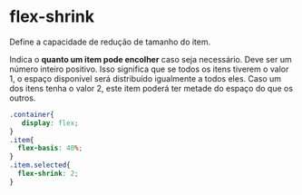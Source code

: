 # flex-shrink

Define a capacidade de redução de tamanho do item.

Indica o **quanto um item pode encolher** caso seja necessário. Deve ser um número inteiro positivo.
Isso significa que se todos os itens tiverem o valor 1, o espaço disponível será distribuído igualmente a todos eles.
Caso um dos itens tenha o valor 2, este item poderá ter metade do espaço do que os outros.

```css
.container{
   display: flex;  
}
.item{
  flex-basis: 40%;  
}
.item.selected{
  flex-shrink: 2;  
}
```


<br />